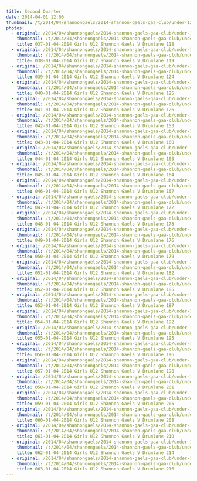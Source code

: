 ```yaml
---
title: Second Quarter
date: 2014-04-01 12:00
thumbnail: /t/2014/04/shannongaels/2014-shannon-gaels-gaa-club/under-12-girls-shannon-gaels-v-drumlane/second-quarter/037-01-04-2014-girls-u12-shannon-gaels-v-drumlane-118.jpg
photos:
  - original: /2014/04/shannongaels/2014-shannon-gaels-gaa-club/under-12-girls-shannon-gaels-v-drumlane/second-quarter/037-01-04-2014-girls-u12-shannon-gaels-v-drumlane-118.jpg
    thumbnail: /t/2014/04/shannongaels/2014-shannon-gaels-gaa-club/under-12-girls-shannon-gaels-v-drumlane/second-quarter/037-01-04-2014-girls-u12-shannon-gaels-v-drumlane-118.jpg
    title: 037-01-04-2014 Girls U12 Shannon Gaels V Drumlane 118
  - original: /2014/04/shannongaels/2014-shannon-gaels-gaa-club/under-12-girls-shannon-gaels-v-drumlane/second-quarter/038-01-04-2014-girls-u12-shannon-gaels-v-drumlane-119.jpg
    thumbnail: /t/2014/04/shannongaels/2014-shannon-gaels-gaa-club/under-12-girls-shannon-gaels-v-drumlane/second-quarter/038-01-04-2014-girls-u12-shannon-gaels-v-drumlane-119.jpg
    title: 038-01-04-2014 Girls U12 Shannon Gaels V Drumlane 119
  - original: /2014/04/shannongaels/2014-shannon-gaels-gaa-club/under-12-girls-shannon-gaels-v-drumlane/second-quarter/039-01-04-2014-girls-u12-shannon-gaels-v-drumlane-124.jpg
    thumbnail: /t/2014/04/shannongaels/2014-shannon-gaels-gaa-club/under-12-girls-shannon-gaels-v-drumlane/second-quarter/039-01-04-2014-girls-u12-shannon-gaels-v-drumlane-124.jpg
    title: 039-01-04-2014 Girls U12 Shannon Gaels V Drumlane 124
  - original: /2014/04/shannongaels/2014-shannon-gaels-gaa-club/under-12-girls-shannon-gaels-v-drumlane/second-quarter/040-01-04-2014-girls-u12-shannon-gaels-v-drumlane-125.jpg
    thumbnail: /t/2014/04/shannongaels/2014-shannon-gaels-gaa-club/under-12-girls-shannon-gaels-v-drumlane/second-quarter/040-01-04-2014-girls-u12-shannon-gaels-v-drumlane-125.jpg
    title: 040-01-04-2014 Girls U12 Shannon Gaels V Drumlane 125
  - original: /2014/04/shannongaels/2014-shannon-gaels-gaa-club/under-12-girls-shannon-gaels-v-drumlane/second-quarter/041-01-04-2014-girls-u12-shannon-gaels-v-drumlane-126.jpg
    thumbnail: /t/2014/04/shannongaels/2014-shannon-gaels-gaa-club/under-12-girls-shannon-gaels-v-drumlane/second-quarter/041-01-04-2014-girls-u12-shannon-gaels-v-drumlane-126.jpg
    title: 041-01-04-2014 Girls U12 Shannon Gaels V Drumlane 126
  - original: /2014/04/shannongaels/2014-shannon-gaels-gaa-club/under-12-girls-shannon-gaels-v-drumlane/second-quarter/042-01-04-2014-girls-u12-shannon-gaels-v-drumlane-153.jpg
    thumbnail: /t/2014/04/shannongaels/2014-shannon-gaels-gaa-club/under-12-girls-shannon-gaels-v-drumlane/second-quarter/042-01-04-2014-girls-u12-shannon-gaels-v-drumlane-153.jpg
    title: 042-01-04-2014 Girls U12 Shannon Gaels V Drumlane 153
  - original: /2014/04/shannongaels/2014-shannon-gaels-gaa-club/under-12-girls-shannon-gaels-v-drumlane/second-quarter/043-01-04-2014-girls-u12-shannon-gaels-v-drumlane-160.jpg
    thumbnail: /t/2014/04/shannongaels/2014-shannon-gaels-gaa-club/under-12-girls-shannon-gaels-v-drumlane/second-quarter/043-01-04-2014-girls-u12-shannon-gaels-v-drumlane-160.jpg
    title: 043-01-04-2014 Girls U12 Shannon Gaels V Drumlane 160
  - original: /2014/04/shannongaels/2014-shannon-gaels-gaa-club/under-12-girls-shannon-gaels-v-drumlane/second-quarter/044-01-04-2014-girls-u12-shannon-gaels-v-drumlane-163.jpg
    thumbnail: /t/2014/04/shannongaels/2014-shannon-gaels-gaa-club/under-12-girls-shannon-gaels-v-drumlane/second-quarter/044-01-04-2014-girls-u12-shannon-gaels-v-drumlane-163.jpg
    title: 044-01-04-2014 Girls U12 Shannon Gaels V Drumlane 163
  - original: /2014/04/shannongaels/2014-shannon-gaels-gaa-club/under-12-girls-shannon-gaels-v-drumlane/second-quarter/045-01-04-2014-girls-u12-shannon-gaels-v-drumlane-164.jpg
    thumbnail: /t/2014/04/shannongaels/2014-shannon-gaels-gaa-club/under-12-girls-shannon-gaels-v-drumlane/second-quarter/045-01-04-2014-girls-u12-shannon-gaels-v-drumlane-164.jpg
    title: 045-01-04-2014 Girls U12 Shannon Gaels V Drumlane 164
  - original: /2014/04/shannongaels/2014-shannon-gaels-gaa-club/under-12-girls-shannon-gaels-v-drumlane/second-quarter/046-01-04-2014-girls-u12-shannon-gaels-v-drumlane-167.jpg
    thumbnail: /t/2014/04/shannongaels/2014-shannon-gaels-gaa-club/under-12-girls-shannon-gaels-v-drumlane/second-quarter/046-01-04-2014-girls-u12-shannon-gaels-v-drumlane-167.jpg
    title: 046-01-04-2014 Girls U12 Shannon Gaels V Drumlane 167
  - original: /2014/04/shannongaels/2014-shannon-gaels-gaa-club/under-12-girls-shannon-gaels-v-drumlane/second-quarter/047-01-04-2014-girls-u12-shannon-gaels-v-drumlane-172.jpg
    thumbnail: /t/2014/04/shannongaels/2014-shannon-gaels-gaa-club/under-12-girls-shannon-gaels-v-drumlane/second-quarter/047-01-04-2014-girls-u12-shannon-gaels-v-drumlane-172.jpg
    title: 047-01-04-2014 Girls U12 Shannon Gaels V Drumlane 172
  - original: /2014/04/shannongaels/2014-shannon-gaels-gaa-club/under-12-girls-shannon-gaels-v-drumlane/second-quarter/048-01-04-2014-girls-u12-shannon-gaels-v-drumlane-173.jpg
    thumbnail: /t/2014/04/shannongaels/2014-shannon-gaels-gaa-club/under-12-girls-shannon-gaels-v-drumlane/second-quarter/048-01-04-2014-girls-u12-shannon-gaels-v-drumlane-173.jpg
    title: 048-01-04-2014 Girls U12 Shannon Gaels V Drumlane 173
  - original: /2014/04/shannongaels/2014-shannon-gaels-gaa-club/under-12-girls-shannon-gaels-v-drumlane/second-quarter/049-01-04-2014-girls-u12-shannon-gaels-v-drumlane-176.jpg
    thumbnail: /t/2014/04/shannongaels/2014-shannon-gaels-gaa-club/under-12-girls-shannon-gaels-v-drumlane/second-quarter/049-01-04-2014-girls-u12-shannon-gaels-v-drumlane-176.jpg
    title: 049-01-04-2014 Girls U12 Shannon Gaels V Drumlane 176
  - original: /2014/04/shannongaels/2014-shannon-gaels-gaa-club/under-12-girls-shannon-gaels-v-drumlane/second-quarter/050-01-04-2014-girls-u12-shannon-gaels-v-drumlane-179.jpg
    thumbnail: /t/2014/04/shannongaels/2014-shannon-gaels-gaa-club/under-12-girls-shannon-gaels-v-drumlane/second-quarter/050-01-04-2014-girls-u12-shannon-gaels-v-drumlane-179.jpg
    title: 050-01-04-2014 Girls U12 Shannon Gaels V Drumlane 179
  - original: /2014/04/shannongaels/2014-shannon-gaels-gaa-club/under-12-girls-shannon-gaels-v-drumlane/second-quarter/051-01-04-2014-girls-u12-shannon-gaels-v-drumlane-182.jpg
    thumbnail: /t/2014/04/shannongaels/2014-shannon-gaels-gaa-club/under-12-girls-shannon-gaels-v-drumlane/second-quarter/051-01-04-2014-girls-u12-shannon-gaels-v-drumlane-182.jpg
    title: 051-01-04-2014 Girls U12 Shannon Gaels V Drumlane 182
  - original: /2014/04/shannongaels/2014-shannon-gaels-gaa-club/under-12-girls-shannon-gaels-v-drumlane/second-quarter/052-01-04-2014-girls-u12-shannon-gaels-v-drumlane-185.jpg
    thumbnail: /t/2014/04/shannongaels/2014-shannon-gaels-gaa-club/under-12-girls-shannon-gaels-v-drumlane/second-quarter/052-01-04-2014-girls-u12-shannon-gaels-v-drumlane-185.jpg
    title: 052-01-04-2014 Girls U12 Shannon Gaels V Drumlane 185
  - original: /2014/04/shannongaels/2014-shannon-gaels-gaa-club/under-12-girls-shannon-gaels-v-drumlane/second-quarter/053-01-04-2014-girls-u12-shannon-gaels-v-drumlane-187.jpg
    thumbnail: /t/2014/04/shannongaels/2014-shannon-gaels-gaa-club/under-12-girls-shannon-gaels-v-drumlane/second-quarter/053-01-04-2014-girls-u12-shannon-gaels-v-drumlane-187.jpg
    title: 053-01-04-2014 Girls U12 Shannon Gaels V Drumlane 187
  - original: /2014/04/shannongaels/2014-shannon-gaels-gaa-club/under-12-girls-shannon-gaels-v-drumlane/second-quarter/054-01-04-2014-girls-u12-shannon-gaels-v-drumlane-192.jpg
    thumbnail: /t/2014/04/shannongaels/2014-shannon-gaels-gaa-club/under-12-girls-shannon-gaels-v-drumlane/second-quarter/054-01-04-2014-girls-u12-shannon-gaels-v-drumlane-192.jpg
    title: 054-01-04-2014 Girls U12 Shannon Gaels V Drumlane 192
  - original: /2014/04/shannongaels/2014-shannon-gaels-gaa-club/under-12-girls-shannon-gaels-v-drumlane/second-quarter/055-01-04-2014-girls-u12-shannon-gaels-v-drumlane-195.jpg
    thumbnail: /t/2014/04/shannongaels/2014-shannon-gaels-gaa-club/under-12-girls-shannon-gaels-v-drumlane/second-quarter/055-01-04-2014-girls-u12-shannon-gaels-v-drumlane-195.jpg
    title: 055-01-04-2014 Girls U12 Shannon Gaels V Drumlane 195
  - original: /2014/04/shannongaels/2014-shannon-gaels-gaa-club/under-12-girls-shannon-gaels-v-drumlane/second-quarter/056-01-04-2014-girls-u12-shannon-gaels-v-drumlane-196.jpg
    thumbnail: /t/2014/04/shannongaels/2014-shannon-gaels-gaa-club/under-12-girls-shannon-gaels-v-drumlane/second-quarter/056-01-04-2014-girls-u12-shannon-gaels-v-drumlane-196.jpg
    title: 056-01-04-2014 Girls U12 Shannon Gaels V Drumlane 196
  - original: /2014/04/shannongaels/2014-shannon-gaels-gaa-club/under-12-girls-shannon-gaels-v-drumlane/second-quarter/057-01-04-2014-girls-u12-shannon-gaels-v-drumlane-198.jpg
    thumbnail: /t/2014/04/shannongaels/2014-shannon-gaels-gaa-club/under-12-girls-shannon-gaels-v-drumlane/second-quarter/057-01-04-2014-girls-u12-shannon-gaels-v-drumlane-198.jpg
    title: 057-01-04-2014 Girls U12 Shannon Gaels V Drumlane 198
  - original: /2014/04/shannongaels/2014-shannon-gaels-gaa-club/under-12-girls-shannon-gaels-v-drumlane/second-quarter/058-01-04-2014-girls-u12-shannon-gaels-v-drumlane-201.jpg
    thumbnail: /t/2014/04/shannongaels/2014-shannon-gaels-gaa-club/under-12-girls-shannon-gaels-v-drumlane/second-quarter/058-01-04-2014-girls-u12-shannon-gaels-v-drumlane-201.jpg
    title: 058-01-04-2014 Girls U12 Shannon Gaels V Drumlane 201
  - original: /2014/04/shannongaels/2014-shannon-gaels-gaa-club/under-12-girls-shannon-gaels-v-drumlane/second-quarter/059-01-04-2014-girls-u12-shannon-gaels-v-drumlane-205.jpg
    thumbnail: /t/2014/04/shannongaels/2014-shannon-gaels-gaa-club/under-12-girls-shannon-gaels-v-drumlane/second-quarter/059-01-04-2014-girls-u12-shannon-gaels-v-drumlane-205.jpg
    title: 059-01-04-2014 Girls U12 Shannon Gaels V Drumlane 205
  - original: /2014/04/shannongaels/2014-shannon-gaels-gaa-club/under-12-girls-shannon-gaels-v-drumlane/second-quarter/060-01-04-2014-girls-u12-shannon-gaels-v-drumlane-208.jpg
    thumbnail: /t/2014/04/shannongaels/2014-shannon-gaels-gaa-club/under-12-girls-shannon-gaels-v-drumlane/second-quarter/060-01-04-2014-girls-u12-shannon-gaels-v-drumlane-208.jpg
    title: 060-01-04-2014 Girls U12 Shannon Gaels V Drumlane 208
  - original: /2014/04/shannongaels/2014-shannon-gaels-gaa-club/under-12-girls-shannon-gaels-v-drumlane/second-quarter/061-01-04-2014-girls-u12-shannon-gaels-v-drumlane-210.jpg
    thumbnail: /t/2014/04/shannongaels/2014-shannon-gaels-gaa-club/under-12-girls-shannon-gaels-v-drumlane/second-quarter/061-01-04-2014-girls-u12-shannon-gaels-v-drumlane-210.jpg
    title: 061-01-04-2014 Girls U12 Shannon Gaels V Drumlane 210
  - original: /2014/04/shannongaels/2014-shannon-gaels-gaa-club/under-12-girls-shannon-gaels-v-drumlane/second-quarter/062-01-04-2014-girls-u12-shannon-gaels-v-drumlane-214.jpg
    thumbnail: /t/2014/04/shannongaels/2014-shannon-gaels-gaa-club/under-12-girls-shannon-gaels-v-drumlane/second-quarter/062-01-04-2014-girls-u12-shannon-gaels-v-drumlane-214.jpg
    title: 062-01-04-2014 Girls U12 Shannon Gaels V Drumlane 214
  - original: /2014/04/shannongaels/2014-shannon-gaels-gaa-club/under-12-girls-shannon-gaels-v-drumlane/second-quarter/063-01-04-2014-girls-u12-shannon-gaels-v-drumlane-216.jpg
    thumbnail: /t/2014/04/shannongaels/2014-shannon-gaels-gaa-club/under-12-girls-shannon-gaels-v-drumlane/second-quarter/063-01-04-2014-girls-u12-shannon-gaels-v-drumlane-216.jpg
    title: 063-01-04-2014 Girls U12 Shannon Gaels V Drumlane 216
---
```

